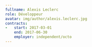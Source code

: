 ```yaml
---
fullname: Alexis Leclerc
role: Développeur
avatar: img/author/alexis.leclerc.jpg
contracts:
-   start: 2017-03-01
    end: 2017-06-30
    employer: independent/octo
---
```

